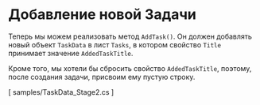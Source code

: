 ﻿Добавление новой Задачи
=======================
Теперь мы можем реализовать метод `AddTask()`. Он должен добавлять новый объект `TaskData` в лист `Tasks`, в котором свойство `Title` принимает значение `AddedTaskTitle`.

Кроме того, мы хотели бы сбросить свойство `AddedTaskTitle`, поэтому, после создания задачи, присвоим ему пустую строку.

[<CSharpExercise Initial="samples/ToDoListViewModel_Stage5.cs"
                 Final="samples/ToDoListViewModel_Stage6.cs"
                 DisplayName="ToDoListViewModel.cs"
                 ValidatorId="Lesson2Step7Validator">
    <Dependencies>
        <Dependency>samples/TaskData_Stage2.cs</Dependency>
    </Dependencies>
</CSharpExercise>]